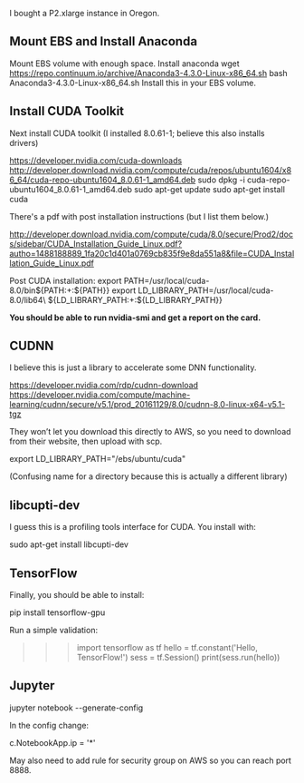 I bought a P2.xlarge instance in Oregon.

## Mount EBS and Install Anaconda

Mount EBS volume with enough space.
Install anaconda
wget https://repo.continuum.io/archive/Anaconda3-4.3.0-Linux-x86_64.sh
bash Anaconda3-4.3.0-Linux-x86_64.sh
Install this in your EBS volume.

## Install CUDA Toolkit

Next install CUDA toolkit (I installed 8.0.61-1; believe this also
installs drivers)

https://developer.nvidia.com/cuda-downloads
http://developer.download.nvidia.com/compute/cuda/repos/ubuntu1604/x86_64/cuda-repo-ubuntu1604_8.0.61-1_amd64.deb
sudo dpkg -i cuda-repo-ubuntu1604_8.0.61-1_amd64.deb
sudo apt-get update
sudo apt-get install cuda

There's a pdf with post installation instructions (but I list them
below.)

http://developer.download.nvidia.com/compute/cuda/8.0/secure/Prod2/docs/sidebar/CUDA_Installation_Guide_Linux.pdf?autho=1488188889_1fa20c1d401a0769cb835f9e8da551a8&file=CUDA_Installation_Guide_Linux.pdf

Post CUDA installation:
export PATH=/usr/local/cuda-8.0/bin${PATH:+:${PATH}}
export LD_LIBRARY_PATH=/usr/local/cuda-8.0/lib64\ ${LD_LIBRARY_PATH:+:${LD_LIBRARY_PATH}}

**You should be able to run nvidia-smi and get a report on the card.**

## CUDNN

I believe this is just a library to accelerate some DNN functionality.

https://developer.nvidia.com/rdp/cudnn-download
https://developer.nvidia.com/compute/machine-learning/cudnn/secure/v5.1/prod_20161129/8.0/cudnn-8.0-linux-x64-v5.1-tgz

They won’t let you download this directly to AWS, so you need to
download from their website, then upload with scp.

export LD_LIBRARY_PATH="/ebs/ubuntu/cuda"

(Confusing name for a directory because this is actually a different
library)

## libcupti-dev

I guess this is a profiling tools interface for CUDA. You install with:

sudo apt-get install libcupti-dev

## TensorFlow

Finally, you should be able to install:

pip install tensorflow-gpu

Run a simple validation:
>>> import tensorflow as tf
>>> hello = tf.constant('Hello, TensorFlow!')
>>> sess = tf.Session()
>>> print(sess.run(hello))

## Jupyter

jupyter notebook --generate-config

In the config change:

c.NotebookApp.ip = '*'

May also need to add rule for security group on AWS so you can reach
port 8888.
